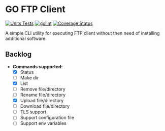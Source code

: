 # GO FTP Client

[![Units Tests](https://github.com/alexZaicev/go-ftp-client/actions/workflows/unit-tests.yaml/badge.svg)](https://github.com/alexZaicev/go-ftp-client/actions/workflows/unit-tests.yaml)
[![golint](https://github.com/alexZaicev/go-ftp-client/actions/workflows/golint.yaml/badge.svg)](https://github.com/alexZaicev/go-ftp-client/actions/workflows/golint.yaml)
[![Coverage Status](https://coveralls.io/repos/github/alexZaicev/go-ftp-client/badge.svg)](https://coveralls.io/github/alexZaicev/go-ftp-client)

A simple CLI utility for executing FTP client without then need of installing additional software.

## Backlog

- **Commands supported:**
  - [x] Status
  - [ ] Make dir
  - [x] List
  - [ ] Remove file/directory
  - [ ] Rename file/directory
  - [x] Upload file/directory
  - [ ] Download file/directory
  - [ ] TLS support
  - [ ] Support configuration file
  - [ ] Support env variables
